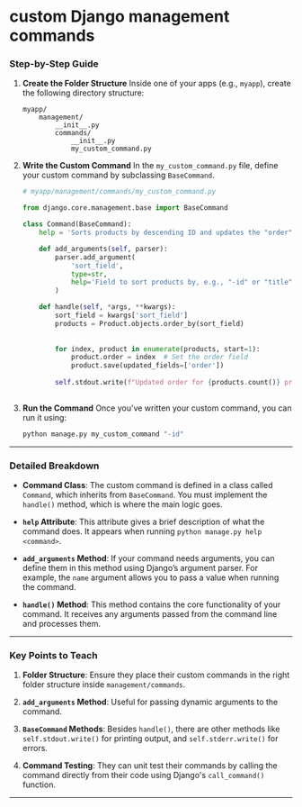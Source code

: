 # custom Django management commands

### **Step-by-Step Guide**

1. **Create the Folder Structure**
   Inside one of your apps (e.g., `myapp`), create the following directory structure:

   ```
   myapp/
       management/
           __init__.py
           commands/
               __init__.py
               my_custom_command.py
   ```

2. **Write the Custom Command**
   In the `my_custom_command.py` file, define your custom command by subclassing `BaseCommand`.

   ```python
   # myapp/management/commands/my_custom_command.py

   from django.core.management.base import BaseCommand

   class Command(BaseCommand):
       help = 'Sorts products by descending ID and updates the "order" field sequentially using bulk update'

       def add_arguments(self, parser):
           parser.add_argument(
               'sort_field',
               type=str,
               help='Field to sort products by, e.g., "-id" or "title"'
           )

       def handle(self, *args, **kwargs):
           sort_field = kwargs['sort_field']  
           products = Product.objects.order_by(sort_field) 
          
          
           for index, product in enumerate(products, start=1):
               product.order = index  # Set the order field
               product.save(updated_fields=['order'])
          
           self.stdout.write(f"Updated order for {products.count()} products")
           
   ```

3. **Run the Command**
   Once you've written your custom command, you can run it using:

   ```bash
   python manage.py my_custom_command "-id"
   ```
---

### **Detailed Breakdown**

- **Command Class**: The custom command is defined in a class called `Command`, which inherits from `BaseCommand`. You must implement the `handle()` method, which is where the main logic goes.
  
- **`help` Attribute**: This attribute gives a brief description of what the command does. It appears when running `python manage.py help <command>`.

- **`add_arguments` Method**: If your command needs arguments, you can define them in this method using Django’s argument parser. For example, the `name` argument allows you to pass a value when running the command.

- **`handle()` Method**: This method contains the core functionality of your command. It receives any arguments passed from the command line and processes them.

---

### **Key Points to Teach**

1. **Folder Structure**: Ensure they place their custom commands in the right folder structure inside `management/commands`.
   
2. **`add_arguments` Method**: Useful for passing dynamic arguments to the command.

3. **`BaseCommand` Methods**: Besides `handle()`, there are other methods like `self.stdout.write()` for printing output, and `self.stderr.write()` for errors.

4. **Command Testing**: They can unit test their commands by calling the command directly from their code using Django's `call_command()` function.

---
